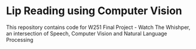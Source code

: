 # Lip Reading using Computer Vision
This repository contains code for W251 Final Project - Watch The Whishper, an intersection of Speech, Computer Vision and Natural Language Processing

